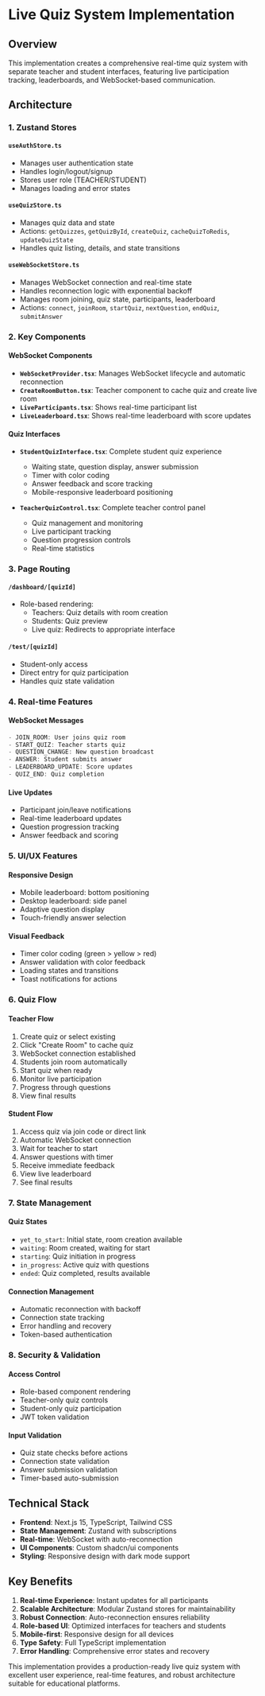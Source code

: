 # Live Quiz System Implementation

## Overview
This implementation creates a comprehensive real-time quiz system with separate teacher and student interfaces, featuring live participation tracking, leaderboards, and WebSocket-based communication.

## Architecture

### 1. Zustand Stores

#### `useAuthStore.ts`
- Manages user authentication state
- Handles login/logout/signup
- Stores user role (TEACHER/STUDENT)
- Manages loading and error states

#### `useQuizStore.ts`
- Manages quiz data and state
- Actions: `getQuizzes`, `getQuizById`, `createQuiz`, `cacheQuizToRedis`, `updateQuizState`
- Handles quiz listing, details, and state transitions

#### `useWebSocketStore.ts`
- Manages WebSocket connection and real-time state
- Handles reconnection logic with exponential backoff
- Manages room joining, quiz state, participants, leaderboard
- Actions: `connect`, `joinRoom`, `startQuiz`, `nextQuestion`, `endQuiz`, `submitAnswer`

### 2. Key Components

#### WebSocket Components
- **`WebSocketProvider.tsx`**: Manages WebSocket lifecycle and automatic reconnection
- **`CreateRoomButton.tsx`**: Teacher component to cache quiz and create live room
- **`LiveParticipants.tsx`**: Shows real-time participant list
- **`LiveLeaderboard.tsx`**: Shows real-time leaderboard with score updates

#### Quiz Interfaces
- **`StudentQuizInterface.tsx`**: Complete student quiz experience
  - Waiting state, question display, answer submission
  - Timer with color coding
  - Answer feedback and score tracking
  - Mobile-responsive leaderboard positioning
  
- **`TeacherQuizControl.tsx`**: Complete teacher control panel
  - Quiz management and monitoring
  - Live participant tracking
  - Question progression controls
  - Real-time statistics

### 3. Page Routing

#### `/dashboard/[quizId]`
- Role-based rendering:
  - Teachers: Quiz details with room creation
  - Students: Quiz preview
  - Live quiz: Redirects to appropriate interface

#### `/test/[quizId]`
- Student-only access
- Direct entry for quiz participation
- Handles quiz state validation

### 4. Real-time Features

#### WebSocket Messages
```typescript
- JOIN_ROOM: User joins quiz room
- START_QUIZ: Teacher starts quiz
- QUESTION_CHANGE: New question broadcast
- ANSWER: Student submits answer
- LEADERBOARD_UPDATE: Score updates
- QUIZ_END: Quiz completion
```

#### Live Updates
- Participant join/leave notifications
- Real-time leaderboard updates
- Question progression tracking
- Answer feedback and scoring

### 5. UI/UX Features

#### Responsive Design
- Mobile leaderboard: bottom positioning
- Desktop leaderboard: side panel
- Adaptive question display
- Touch-friendly answer selection

#### Visual Feedback
- Timer color coding (green > yellow > red)
- Answer validation with color feedback
- Loading states and transitions
- Toast notifications for actions

### 6. Quiz Flow

#### Teacher Flow
1. Create quiz or select existing
2. Click "Create Room" to cache quiz
3. WebSocket connection established
4. Students join room automatically
5. Start quiz when ready
6. Monitor live participation
7. Progress through questions
8. View final results

#### Student Flow
1. Access quiz via join code or direct link
2. Automatic WebSocket connection
3. Wait for teacher to start
4. Answer questions with timer
5. Receive immediate feedback
6. View live leaderboard
7. See final results

### 7. State Management

#### Quiz States
- `yet_to_start`: Initial state, room creation available
- `waiting`: Room created, waiting for start
- `starting`: Quiz initiation in progress
- `in_progress`: Active quiz with questions
- `ended`: Quiz completed, results available

#### Connection Management
- Automatic reconnection with backoff
- Connection state tracking
- Error handling and recovery
- Token-based authentication

### 8. Security & Validation

#### Access Control
- Role-based component rendering
- Teacher-only quiz controls
- Student-only quiz participation
- JWT token validation

#### Input Validation
- Quiz state checks before actions
- Connection state validation
- Answer submission validation
- Timer-based auto-submission

## Technical Stack

- **Frontend**: Next.js 15, TypeScript, Tailwind CSS
- **State Management**: Zustand with subscriptions
- **Real-time**: WebSocket with auto-reconnection
- **UI Components**: Custom shadcn/ui components
- **Styling**: Responsive design with dark mode support

## Key Benefits

1. **Real-time Experience**: Instant updates for all participants
2. **Scalable Architecture**: Modular Zustand stores for maintainability
3. **Robust Connection**: Auto-reconnection ensures reliability
4. **Role-based UI**: Optimized interfaces for teachers and students
5. **Mobile-first**: Responsive design for all devices
6. **Type Safety**: Full TypeScript implementation
7. **Error Handling**: Comprehensive error states and recovery

This implementation provides a production-ready live quiz system with excellent user experience, real-time features, and robust architecture suitable for educational platforms.
